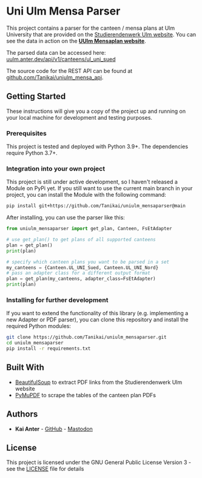 # Uni Ulm Mensa Parser

This project contains a parser for the canteen / mensa plans at
Ulm University that are provided on the
[Studierendenwerk Ulm website](https://studierendenwerk-ulm.de/essen-trinken/speiseplaene/). 
You can see the data in action on the [**UUlm Mensaplan website**](https://mensaplan2.anter.dev/).

The parsed data can be accessed here:
[uulm.anter.dev/api/v1/canteens/ul_uni_sued](https://uulm.anter.dev/api/v1/canteens/ul_uni_sued)

The source code for the REST API can be found at [github.com/Tanikai/uniulm_mensa_api](https://github.com/Tanikai/uniulm_mensa_api).

## Getting Started

These instructions will give you a copy of the project up and running on
your local machine for development and testing purposes.

### Prerequisites

This project is tested and deployed with Python 3.9+. The dependencies require Python 3.7+.

### Integration into your own project

This project is still under active development, so I haven't released a Module
on PyPi yet. If you still want to use the current main branch in your project,
you can install the Module with the following command:

```sh
pip install git+https://github.com/Tanikai/uniulm_mensaparser@main
```

After installing, you can use the parser like this:
```Python
from uniulm_mensaparser import get_plan, Canteen, FsEtAdapter

# use get_plan() to get plans of all supported canteens
plan = get_plan()
print(plan)

# specify which canteen plans you want to be parsed in a set
my_canteens = {Canteen.UL_UNI_Sued, Canteen.UL_UNI_Nord}
# pass an adapter class for a different output format
plan = get_plan(my_canteens, adapter_class=FsEtAdapter)
print(plan)
```

### Installing for further development

If you want to extend the functionality of this library (e.g. implementing a new
Adapter or PDF parser), you can clone this repository and install the required
Python modules:

```sh
git clone https://github.com/Tanikai/uniulm_mensaparser.git
cd uniulm_mensaparser
pip install -r requirements.txt
```

## Built With

- [BeautifulSoup](https://www.crummy.com/software/BeautifulSoup/) to
  extract PDF links from the Studierendenwerk Ulm website
- [PyMuPDF](https://github.com/pymupdf/PyMuPDF) to scrape the tables of the canteen plan PDFs

## Authors

- **Kai Anter** - [GitHub](https://github.com/Tanikai) - [Mastodon](https://hachyderm.io/@Tanikai)

## License

This project is licensed under the GNU General Public License Version 3 - see
the [LICENSE](LICENSE) file for details
